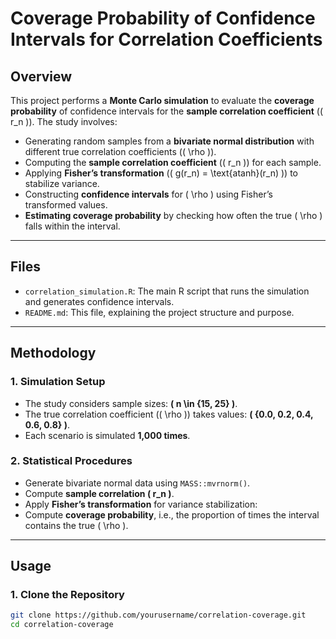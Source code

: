 # **Coverage Probability of Confidence Intervals for Correlation Coefficients**

## **Overview**
This project performs a **Monte Carlo simulation** to evaluate the **coverage probability** of confidence intervals for the **sample correlation coefficient** (\( r_n \)). The study involves:

- Generating random samples from a **bivariate normal distribution** with different true correlation coefficients (\( \rho \)).
- Computing the **sample correlation coefficient** (\( r_n \)) for each sample.
- Applying **Fisher’s transformation** (\( g(r_n) = \text{atanh}(r_n) \)) to stabilize variance.
- Constructing **confidence intervals** for \( \rho \) using Fisher’s transformed values.
- **Estimating coverage probability** by checking how often the true \( \rho \) falls within the interval.

---

## **Files**
- `correlation_simulation.R`: The main R script that runs the simulation and generates confidence intervals.
- `README.md`: This file, explaining the project structure and purpose.

---

## **Methodology**
### **1. Simulation Setup**
- The study considers sample sizes: **\( n \in \{15, 25\} \)**.
- The true correlation coefficient (\( \rho \)) takes values: **\( \{0.0, 0.2, 0.4, 0.6, 0.8\} \)**.
- Each scenario is simulated **1,000 times**.

### **2. Statistical Procedures**
- Generate bivariate normal data using `MASS::mvrnorm()`.
- Compute **sample correlation \( r_n \)**.
- Apply **Fisher’s transformation** for variance stabilization:
- Compute **coverage probability**, i.e., the proportion of times the interval contains the true \( \rho \).

---

## **Usage**
### **1. Clone the Repository**
```bash
git clone https://github.com/yourusername/correlation-coverage.git
cd correlation-coverage
